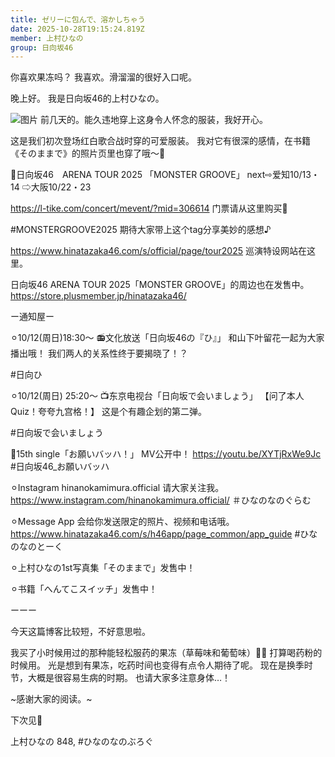 ```yaml
---
title: ゼリーに包んで、溶かしちゃう
date: 2025-10-28T19:15:24.819Z
member: 上村ひなの
group: 日向坂46
---
```


你喜欢果冻吗？
我喜欢。滑溜溜的很好入口呢。


晚上好。
我是日向坂46的上村ひなの。


![图片](https://cdn.hinatazaka46.com/files/14/diary/official/member/moblog/202510/mobqJDqo2.jpg)
前几天的。能久违地穿上这身令人怀念的服装，我好开心。





这是我们初次登场红白歌合战时穿的可爱服装。
我对它有很深的感情，在书籍《そのままで》的照片页里也穿了哦〜🤍













📢日向坂46　ARENA TOUR 2025
「MONSTER GROOVE」
next⇨爱知10/13・14
⇨大阪10/22・23

https://l-tike.com/concert/mevent/?mid=306614
门票请从这里购买🎫




#MONSTERGROOVE2025
期待大家带上这个tag分享美妙的感想♪

https://www.hinatazaka46.com/s/official/page/tour2025
巡演特设网站在这里。




日向坂46 ARENA TOUR 2025「MONSTER GROOVE」的周边也在发售中。
https://store.plusmember.jp/hinatazaka46/







ー通知屋ー

⚪︎10/12(周日)18:30〜
📻文化放送「日向坂46の『ひ』」
和山下叶留花一起为大家播出哦！
我们两人的关系性终于要揭晓了！？

#日向ひ

⚪︎10/12(周日) 25:20〜
📺东京电视台「日向坂で会いましょう」
【问了本人Quiz！夸夸九宫格！】
这是个有趣企划的第二弹。

#日向坂で会いましょう


🎥15th single「お願いバッハ！」
MV公开中！
https://youtu.be/XYTjRxWe9Jc
#日向坂46_お願いバッハ



⚪︎Instagram
hinanokamimura.official
请大家关注我。
https://www.instagram.com/hinanokamimura.official/
＃ひなのなのぐらむ



⚪︎Message App
会给你发送限定的照片、视频和电话哦。
https://www.hinatazaka46.com/s/h46app/page_common/app_guide
#ひなのなのとーく



︎⚪︎上村ひなの1st写真集「そのままで」发售中！


⚪︎书籍「へんてこスイッチ」发售中！



︎ーーー













今天这篇博客比较短，不好意思啦。



我买了小时候用过的那种能轻松服药的果冻（草莓味和葡萄味）👶🏻
打算喝药粉的时候用。
光是想到有果冻，吃药时间也变得有点令人期待了呢。
现在是换季时节，大概是很容易生病的时期。
也请大家多注意身体…！



~感谢大家的阅读。~

下次见🪽

上村ひなの
848,
#ひなのなのぶろぐ